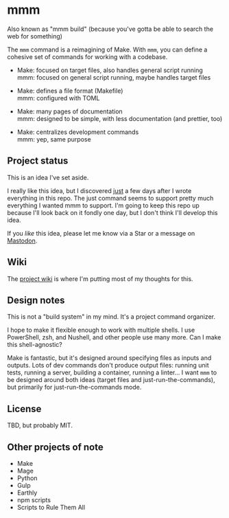 # mmm

Also known as "mmm build" (because you've gotta be able to search the web for
something)

The `mmm` command is a reimagining of Make. With `mmm`, you can define a
cohesive set of commands for working with a codebase.

- Make: focused on target files, also handles general script running<br>
  mmm: focused on general script running, maybe handles target files

- Make: defines a file format (Makefile)<br>
  mmm: configured with TOML

- Make: many pages of documentation<br>
  mmm: designed to be simple, with less documentation (and prettier, too)

- Make: centralizes development commands<br>
  mmm: yep, same purpose

## Project status

This is an idea I've set aside.

I really like this idea, but I discovered [just][] a few days after I
wrote everything in this repo. The just command seems
to support pretty much everything I wanted mmm to support. I'm going to
keep this repo up because I'll look back on it fondly one day, but
I don't think I'll develop this idea.

[just]: https://just.systems/

If you _like_ this idea, please let me know via a Star or a message on
[Mastodon](https://mas.to/@tylermumford).
  
## Wiki

The [project wiki][wiki] is where I'm putting most of my thoughts for this.

[wiki]: https://github.com/tylermumford/mmm/wiki

## Design notes

This is not a "build system" in my mind. It's a project command organizer.

I hope to make it flexible enough to work with multiple shells. I use
PowerShell, zsh, and Nushell, and other people use many more. Can I make this
shell-agnostic?

Make is fantastic, but it's designed around specifying files as inputs and
outputs. Lots of dev commands don't produce output files: running unit tests,
running a server, building a container, running a linter... I want `mmm` to be
designed around both ideas (target files and just-run-the-commands), but
primarily for just-run-the-commands mode.

## License

TBD, but probably MIT.

## Other projects of note

- Make
- Mage
- Python
- Gulp
- Earthly
- npm scripts
- Scripts to Rule Them All
